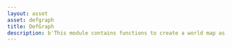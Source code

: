 ```yaml
---
layout: asset
asset: defgraph
title: DefGraph
description: b'This module contains functions to create a world map as a shape of a graph and the ability to manipulate it at any time, easily see debug drawing of this graph and move game objects inside of this graph with utilizing auto pathfinder.'
---
```

